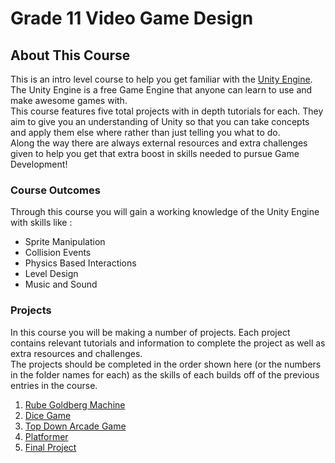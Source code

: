 # Grade 11 Video Game Design

## About This Course

This is an intro level course to help you get familiar with the [Unity Engine](https://unity.com/).\
The Unity Engine is a free Game Engine that anyone can learn to use and make awesome games with.\
This course features five total projects with in depth tutorials for each. They aim to give you an understanding of Unity so that you can take concepts and apply them else where rather than just telling you what to do.\
Along the way there are always external resources and extra challenges given to help you get that extra boost in skills needed to pursue Game Development!
 
### Course Outcomes

Through this course you will gain a working knowledge of the Unity Engine with skills like :

* Sprite Manipulation
* Collision Events
* Physics Based Interactions
* Level Design
* Music and Sound
	
### Projects

In this course you will be making a number of projects. Each project contains relevant tutorials and information to complete the project as well as extra resources and challenges.\
The projects should be completed in the order shown here (or the numbers in the folder names for each) as the skills of each builds off of the previous entries in the course.
	
1. [Rube Goldberg Machine](https://github.com/DerekCresswell/GameDesign11/tree/master/1%20Rube%20GoldBerg%20Machine)
1. [Dice Game](https://github.com/DerekCresswell/GameDesign11/tree/master/2%20Dice%20Game)
1. [Top Down Arcade Game](https://github.com/DerekCresswell/GameDesign11/tree/master/3%20Top%20Down%20Arcade)
1. [Platformer](https://github.com/DerekCresswell/GameDesign11/tree/master/4%20Platformer)  
1. [Final Project](https://github.com/DerekCresswell/GameDesign11/tree/master/5%20Final%20Project)
